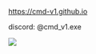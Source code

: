 https://cmd-v1.github.io

discord: \@cmd_v1.exe

<img align="left" src="https://github-readme-stats.vercel.app/api/top-langs?username=cmd-v1&show_icons=true&count_private=true&theme=tokyonight&locale=en&layout=compact" />